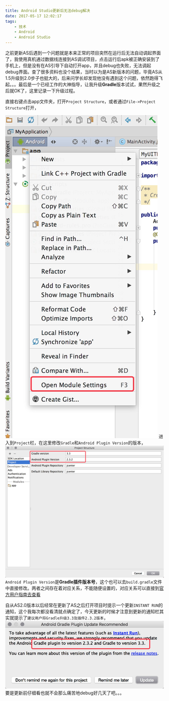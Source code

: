 ```yaml
---
title: Android Studio更新后无法debug解决
date: 2017-05-17 12:02:17
tags:
	- 技术
	- Android
	- Android Studio
---
```


之前更新AS后遇到一个问题就是本来正常的项目突然在运行后无法自动调起界面了，我使用真机通过数据线连接到AS调试项目，点击运行后apk被正确安装到了手机上，但是没有在AS引导下自动打开app，并且debug也失败，无法调起debug界面。查了很多资料也没个结果，当时以为是AS新版本的问题，毕竟AS从1.5升级到2.0步子也挺大的，后来问学长却发现他没有遇到这个问题，依然跑得飞起。。。最后是一个已经工作的大神指导，让我升级**Gradle**版本试试，果然升级之后就OK了，这里记录一下升级过程。

<!--more-->

直接右键点击app文件夹，打开`Project Structure`，或者通过`File->Project Structure`打开，

![进入Project Structure](/imgs/path2ps.png)
进入到`Project`栏，在这里修改`Gradle`和`Android Plugin Version`的版本，
![修改版本](/imgs/change_gradle_version.png)
`Android Plugin Version`是**Gradle插件版本号**，这个也可以去`build.gradle`文件中直接修改。两者之间存在着对应关系，不能随便设置的，对应关系可以直接到[官方用户指南去查看](https://developer.android.com/studio/releases/gradle-plugin.html)

自从AS2.0版本以后经常在更新了AS之后打开项目时提示一个更新`INSTANT RUN`的通知，这个我每次都没看清就点确定了，今天更新的时候才注意到更新的通知栏其实就提示了`建议用户将Gradle升级3.3及插件2.3.2版本`，
![提示](/imgs/instant_run_update_dialog.png)
要是更新前仔细看也就不会那么痛苦地debug好几天了吧。。。